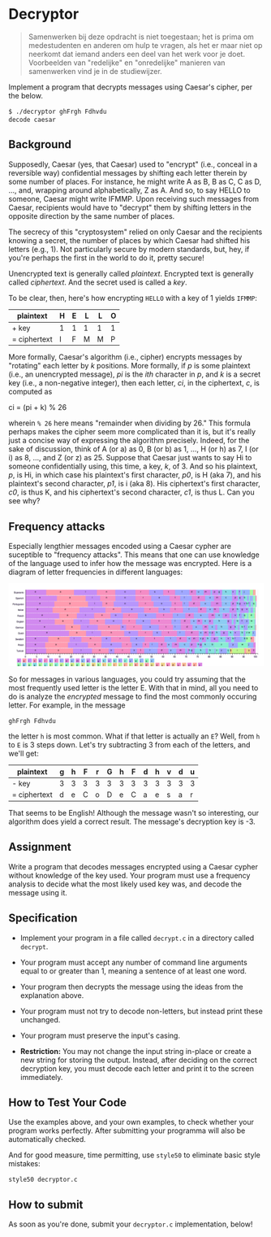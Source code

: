 # Decryptor

> Samenwerken bij deze opdracht is niet toegestaan; het is prima om medestudenten en anderen om hulp te vragen, als het er maar niet op neerkomt dat iemand anders een deel van het werk voor je doet. Voorbeelden van "redelijke" en "onredelijke" manieren van samenwerken vind je in de studiewijzer.

Implement a program that decrypts messages using Caesar's cipher, per the below.

    $ ./decryptor ghFrgh Fdhvdu
    decode caesar


## Background

Supposedly, Caesar (yes, that Caesar) used to "encrypt" (i.e., conceal in a reversible way) confidential messages by shifting each letter therein by some number of places. For instance, he might write A as B, B as C, C as D, ..., and, wrapping around alphabetically, Z as A. And so, to say HELLO to someone, Caesar might write IFMMP. Upon receiving such messages from Caesar, recipients would have to "decrypt" them by shifting letters in the opposite direction by the same number of places.

The secrecy of this "cryptosystem" relied on only Caesar and the recipients knowing a secret, the number of places by which Caesar had shifted his letters (e.g., 1). Not particularly secure by modern standards, but, hey, if you're perhaps the first in the world to do it, pretty secure!

Unencrypted text is generally called _plaintext_. Encrypted text is generally called _ciphertext_. And the secret used is called a _key_.

To be clear, then, here's how encrypting `HELLO` with a key of 1 yields `IFMMP`:

| plaintext    | H | E | L | L | O |
| ------------ | - | - | - | - | - |
| + key        | 1 | 1 | 1 | 1 | 1 |
| = ciphertext | I | F | M | M | P |

More formally, Caesar's algorithm (i.e., cipher) encrypts messages by "rotating" each letter by _k_ positions. More formally, if _p_ is some plaintext (i.e., an unencrypted message), _pi_ is the _ith_ character in _p_, and _k_ is a secret key (i.e., a non-negative integer), then each letter, _ci_, in the ciphertext, _c_, is computed as

ci = (pi + k) % 26

wherein `% 26` here means "remainder when dividing by 26." This formula perhaps makes the cipher seem more complicated than it is, but it's really just a concise way of expressing the algorithm precisely. Indeed, for the sake of discussion, think of A (or a) as 0, B (or b) as 1, …, H (or h) as 7, I (or i) as 8, …, and Z (or z) as 25\. Suppose that Caesar just wants to say Hi to someone confidentially using, this time, a key, _k_, of 3\. And so his plaintext, _p_, is Hi, in which case his plaintext's first character, _p0_, is H (aka 7), and his plaintext's second character, _p1_, is i (aka 8). His ciphertext's first character, _c0_, is thus K, and his ciphertext's second character, _c1_, is thus L. Can you see why?


## Frequency attacks

Especially lengthier messages encoded using a Caesar cypher are suceptible to "frequency attacks". This means that one can use knowledge of the language used to infer how the message was encrypted. Here is a diagram of letter frequencies in different languages:

![A list of languages, including for each language a bar from left to right divided in to sections. The width of the sections indicates the frequency of a particular letter in that language. In many languages, including English and Dutch, the letter E occurs most often, with A coming after.](frequencies.png)

So for messages in various languages, you could try assuming that the most frequently used letter is the letter E. With that in mind, all you need to do is analyze the *encrypted* message to find the most commonly occuring letter. For example, in the message

    ghFrgh Fdhvdu

the letter `h` is most common. What if that letter is actually an `E`? Well, from `h` to `E` is 3 steps down. Let's try subtracting 3 from each of the letters, and we'll get:

| plaintext    | g | h | F | r | G | h | F | d | h | v | d | u |
| ------------ | - | - | - | - | - | - | - | - | - | - | - | - |
| - key        | 3 | 3 | 3 | 3 | 3 | 3 | 3 | 3 | 3 | 3 | 3 | 3 |
| = ciphertext | d | e | C | o | D | e | C | a | e | s | a | r |

That seems to be English! Although the message wasn't so interesting, our algorithm does yield a correct result. The message's decryption key is -3.


## Assignment

Write a program that decodes messages encrypted using a Caesar cypher without knowledge of the key used. Your program must use a frequency analysis to decide what the most likely used key was, and decode the message using it.


## Specification

*   Implement your program in a file called `decrypt.c` in a directory called `decrypt`.

*   Your program must accept any number of command line arguments equal to or greater than 1, meaning a sentence of at least one word.

*   Your program then decrypts the message using the ideas from the explanation above.

*   Your program must not try to decode non-letters, but instead print these unchanged.

*   Your program must preserve the input's casing.

*   **Restriction:** You may not change the input string in-place or create a new string for storing the output. Instead, after deciding on the correct decryption key, you must decode each letter and print it to the screen immediately.


## How to Test Your Code

Use the examples above, and your own examples, to check whether your program works perfectly. After submitting your programma will also be automatically checked.

And for good measure, time permitting, use `style50` to eliminate basic style mistakes:

    style50 decryptor.c


## How to submit

As soon as you're done, submit your `decryptor.c` implementation, below! 
